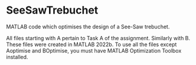 # SeeSawTrebuchet
MATLAB code which optimises the design of a See-Saw trebuchet.

All files starting with A pertain to Task A of the assignment. Similarly with B.
These files were created in MATLAB 2022b.
To use all the files except Aoptimise and BOptimise, you must have MATLAB Optimization Toolbox installed.
